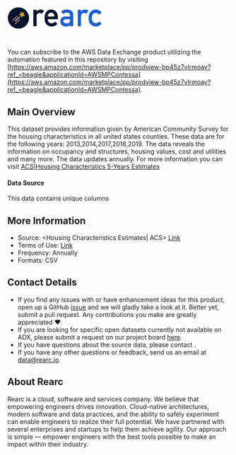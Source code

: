 <a href="https://www.rearc.io/data/">
    <img src="./rearc_logo_rgb.png" alt="Rearc Logo" title="Rearc Logo" height="52" />
</a>

# 

You can subscribe to the AWS Data Exchange product utilizing the automation featured in this repository by visiting [https://aws.amazon.com/marketplace/pp/prodview-bp45z7vlrmoay?ref_=beagle&applicationId=AWSMPContessa](https://aws.amazon.com/marketplace/pp/prodview-bp45z7vlrmoay?ref_=beagle&applicationId=AWSMPContessa). 

## Main Overview
This dataset provides information given by American Community Survey for the housing characteristics in all united states counties. These data are for the following years: 2013,2014,2017,2018,2019. The data reveals the information on occupancy and structures, housing values, cost and utilities and many more. The data updates annually. For more information you can visit [ACS|Housing Characteristics 5-Years Estimates](https://www.census.gov/acs/www/data/data-tables-and-tools/data-profiles/)
#### Data Source
This data contains unique columns
## More Information
- Source: <Housing Characteristics Estimates| ACS> [Link](https://data.census.gov/cedsci/table?d=ACS%205-Year%20Estimates%20Data%20Profiles&tid=ACSDP5Y2019.DP04) 
- Terms of Use: [Link](https://www.census.gov/about/policies/privacy.html)
- Frequency: Annually
- Formats: CSV

## Contact Details
- If you find any issues with or have enhancement ideas for this product, open up a GitHub [issue](https://github.com/rearc-data/housing-characteristic-estimates) and we will gladly take a look at it. Better yet, submit a pull request. Any contributions you make are greatly appreciated :heart:.
- If you are looking for specific open datasets currently not available on ADX, please submit a request on our project board [here](https://github.com/orgs/rearc-data/projects).
- If you have questions about the source data, please contact .
- If you have any other questions or feedback, send us an email at data@rearc.io.

## About Rearc
Rearc is a cloud, software and services company. We believe that empowering engineers drives innovation. Cloud-native architectures, modern software and data practices, and the ability to safely experiment can enable engineers to realize their full potential. We have partnered with several enterprises and startups to help them achieve agility. Our approach is simple — empower engineers with the best tools possible to make an impact within their industry.
